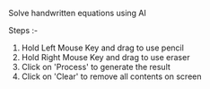 Solve handwritten equations using AI
 
Steps :-
1. Hold Left Mouse Key and drag to use pencil
2. Hold Right Mouse Key and drag to use eraser
3. Click on 'Process' to generate the result
4. Click on 'Clear' to remove all contents on screen

